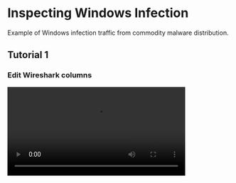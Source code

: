 # Inspecting Windows Infection
Example of Windows infection traffic from commodity malware distribution.

## Tutorial 1
### Edit Wireshark columns
<video src="https://youtu.be/XO5Q77qdEKk" width="400px"/>

### Filter unencrypted HTTP traffic
![Demonstration](https://youtu.be/gW4YWRUhSKc)

Note:
* Filter bar is red = incorrect filter expression

* Filter bar is yellow = correct but will not work

* Filter bar is green = correct filter expression

* Use `!(ip.addr eq 192.168.10.1)` instead of this `ip.addr != 192.168.10.1` because it won't work as expected.

* Use `http.request or ssl.handshake.type == 1` to filter web traffic.

* `http.request` - filters HTTP traffic

* `ssl.handshake.type == 1` - filters HTTPS traffic

* UDP Port 1900 is Simple Service Discovery Protocol (SSDP) used to discover plug & play devices also not associated with normal web traffic.

* `(http.request or ssl.handshake.type == 1) and !(ssdp)` - used to exclude ssdp traffic.

* `tcp.flags eq 0x0002` - used to reveal connections with servers that are offline or refusing TCP connections.

* `dns` - filter used to find servers that are not web-based and directly hosted on ip address or domain names (e.g., C2)
    * RAT (is not HTTP/HTTPS/SSL/TLS)

> `(http.request or ssl.handshake.type == 1 or tcp.flags eq 0x0002 or dns) and !(udp.port eq 1900)` is now entire filter expression

* `ftp` - filter used to find file transfer traffic of the computer with the internet.

* `smtp` - used to filter mail traffic (spambot malware can send hundreds of email every minute).

* `smtp contains "From:"` - used to find unecrypted SMTP traffic.
